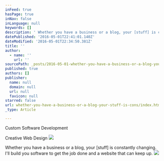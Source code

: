 ```yaml
---
inFeed: true
hasPage: true
inNav: false
inLanguage: null
keywords: []
description: ' Whether you have a business or a blog, your [stuff] is constantly changing. I’ll build you software to get the job done and a website that can keep up. '
datePublished: '2016-05-01T22:41:01.140Z'
dateModified: '2016-05-01T22:34:50.381Z'
title: ''
author:
  - name: ''
    url: ''
sourcePath: _posts/2016-05-01-whether-you-have-a-business-or-a-blog-your-stuff-is-cons.md
published: true
authors: []
publisher:
  name: null
  domain: null
  url: null
  favicon: null
starred: false
url: whether-you-have-a-business-or-a-blog-your-stuff-is-cons/index.html
_type: Article

---
```

Custom Software Development

Creative Web Design
![](https://s3-us-west-2.amazonaws.com/the-grid-img/p/0d583c62ad38ad6529d131a5a8cccc591bd3a59c.png)

Whether you have a business or a blog, your \[stuff\] is constantly changing. I'll build you software to get the job done and a website that can keep up. ![](https://the-grid-user-content.s3-us-west-2.amazonaws.com/49c419dd-da51-43bc-b896-a820c2741464.jpg)